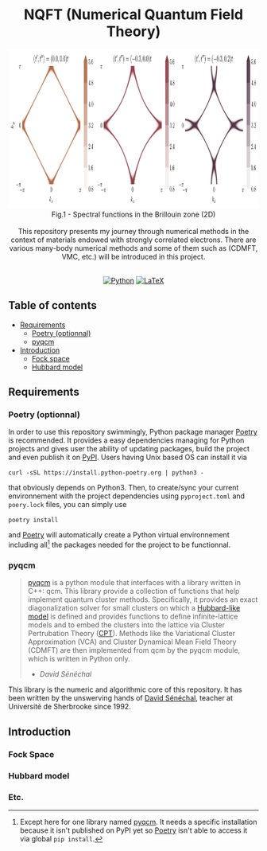 <h1 align="center">NQFT (Numerical Quantum Field Theory)</h1>

<div align="center">
  <img width="1040" height="320" src="./figs/three_figs.png">
  <br />
  <figcaption>Fig.1 - Spectral functions in the Brillouin zone (2D)</figcaption>
</div>

<br />

<div align="center">
  This repository presents my journey through numerical methods in the context of materials endowed with strongly correlated electrons. There are various many-body numerical methods and some of them such as (CDMFT, VMC, etc.) will be introduced in this project.
</div>

<br />

<div align="center">
  
  <a href="">![Python](https://img.shields.io/badge/python-3670A0?style=for-the-badge&logo=python&logoColor=ffdd54)</a>
  <a href="">![LaTeX](https://img.shields.io/badge/latex-%23008080.svg?style=for-the-badge&logo=latex&logoColor=white)</a>
  
</div>

## Table of contents

- [Requirements](#requirements)
  - [Poetry (optionnal)](#poetry-optionnal)
  - [pyqcm](#pyqcm)
- [Introduction](#introduction)
  - [Fock space](#fock-space)
  - [Hubbard model](#hubbard-model)

## Requirements

### Poetry (optionnal)

In order to use this repository swimmingly, Python package manager [Poetry](https://python-poetry.org/) is recommended. It provides a easy dependencies managing for Python projects and gives user the ability of updating packages, build the project and even publish it on [PyPI](https://pypi.org/). Users having Unix based OS can install it via

```shell
curl -sSL https://install.python-poetry.org | python3 -
```

that obviously depends on Python3. Then, to create/sync your current environnement with the project dependencies using `pyproject.toml` and `poery.lock` files, you can simply use

```shell
poetry install
```

and [Poetry](https://python-poetry.org/) will automatically create a Python virtual environnement including all[^1] the packages needed for the project to be functionnal.

[^1]: Except here for one library named [pyqcm](https://github.com/dsenech/qcm_wed/tree/master). It needs a specific installation because it isn't published on PyPI yet so [Poetry](https://python-poetry.org/) isn't able to access it via global `pip install`.

### pyqcm

> [pyqcm](https://github.com/dsenech/qcm_wed/tree/master) is a python module that interfaces with a library written in C++: qcm. This library provide a collection of functions that help implement quantum cluster methods. Specifically, it provides an exact diagonalization solver for small clusters on which a [Hubbard-like model](https://en.wikipedia.org/wiki/Hubbard_model) is defined and provides functions to define infinite-lattice models and to embed the clusters into the lattice via Cluster Pertrubation Theory ([CPT](https://arxiv.org/abs/cond-mat/0205044)). Methods like the Variational Cluster Approximation (VCA) and Cluster Dynamical Mean Field Theory (CDMFT) are then implemented from qcm by the pyqcm module, which is written in Python only.
>
> - <cite> David Sénéchal </cite>

This library is the numeric and algorithmic core of this repository. It has been written by the unswerving hands of [David Sénéchal](https://www.physique.usherbrooke.ca/pages/senechal), teacher at Université de Sherbrooke since 1992.

## Introduction

### Fock Space

### Hubbard model

### Etc.
